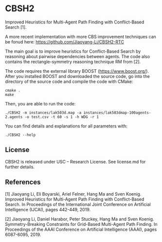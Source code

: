 # CBSH2
 Improved Heuristics for Multi-Agent Path Finding with Conflict-Based Search [1].
 
 A more recent implementation with more CBS improvement techniques can be fonud here: https://github.com/Jiaoyang-Li/CBSH2-RTC
 
 The main goal is to improve heuristics for Conflict-Based Search by reasoning about pairwise dependencies between agents. 
 The code also contains the rectangle-symmetry reasoning technique RM from [2].
 
 The code requires the external library BOOST (https://www.boost.org/). After you installed BOOST and downloaded the source code, go into the directory of the source code and compile the code with CMake: 
```
cmake .
make
```

Then, you are able to run the code:
```
./CBSH2 -m instances/lak503d.map -a instances/lak503dmap-100agents-2.agents -o test.csv -t 60 -s 1 -h WDG -r 1
```

You can find details and explanations for all parameters with:
```
./CBSH2 --help
```

## License
 CBSH2 is released under USC – Research License. See license.md for further details.
 
## References
[1] Jiaoyang Li, Eli Boyarski, Ariel Felner, Hang Ma and Sven Koenig. Improved Heuristics for Multi-Agent Path Finding with Conflict-Based Search. In Proceedings of the International Joint Conference on Artificial Intelligence (IJCAI), pages 442-449, 2019.

[2] Jiaoyang Li, Daniel Harabor, Peter Stuckey, Hang Ma and Sven Koenig. Symmetry-Breaking Constraints for Grid-Based Multi-Agent Path Finding. In Proceedings of the AAAI Conference on Artificial Intelligence (AAAI), pages 6087-6095, 2019.

